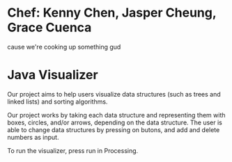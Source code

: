 # Chef: Kenny Chen, Jasper Cheung, Grace Cuenca
cause we're cooking up something gud

# Java Visualizer

Our project aims to help users visualize data structures (such as trees and linked lists) and sorting algorithms.

Our project works by taking each data structure and representing them with boxes, circles, and/or arrows, depending on the data structure. The user is able to change data structures by pressing on butons, and add and delete numbers as input.

To run the visualizer, press run in Processing.
